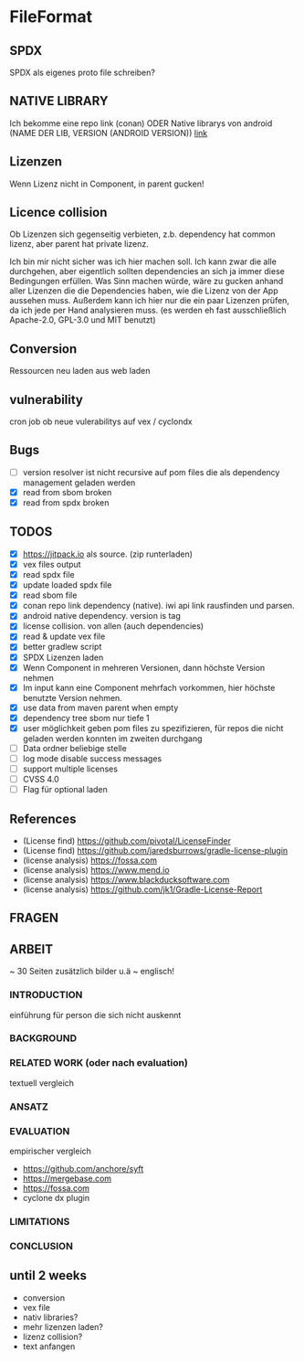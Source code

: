 # FileFormat

## SPDX

SPDX als eigenes proto file schreiben?

## NATIVE LIBRARY

Ich bekomme eine repo link (conan)
ODER Native librarys von android
(NAME DER LIB, VERSION (ANDROID
VERSION)) [link](https://android.googlesource.com/platform/system/core.git/+/refs/tags/android-14.0.0_r45)

## Lizenzen

Wenn Lizenz nicht in Component, in parent gucken!

## Licence collision

Ob Lizenzen sich gegenseitig verbieten, z.b. dependency hat common lizenz, aber parent hat private lizenz.

Ich bin mir nicht sicher was ich hier machen soll. Ich kann zwar die alle durchgehen, aber eigentlich sollten
dependencies an sich ja immer diese Bedingungen erfüllen.
Was Sinn machen würde, wäre zu gucken anhand aller Lizenzen die die Dependencies haben, wie die Lizenz von der App
aussehen muss.
Außerdem kann ich hier nur die ein paar Lizenzen prüfen, da ich jede per Hand analysieren muss. (es werden eh fast
ausschließlich Apache-2.0, GPL-3.0 und MIT benutzt)

## Conversion

Ressourcen neu laden aus web laden

## vulnerability

cron job ob neue vulerabilitys auf vex / cyclondx

## Bugs

- [ ] version resolver ist nicht recursive auf pom files die als dependency management geladen werden
- [x] read from sbom broken
- [x] read from spdx broken

## TODOS

- [X] https://jitpack.io als source. (zip runterladen)
- [x] vex files output
- [x] read spdx file
- [x] update loaded spdx file
- [x] read sbom file
- [x] conan repo link dependency (native). iwi api link rausfinden und parsen.
- [x] android native dependency. version is tag
- [x] license collision. von allen (auch dependencies)
- [x] read & update vex file
- [x] better gradlew script
- [x] SPDX Lizenzen laden
- [x] Wenn Component in mehreren Versionen, dann höchste Version nehmen
- [x] Im input kann eine Component mehrfach vorkommen, hier höchste benutzte Version nehmen.
- [x] use data from maven parent when empty
- [x] dependency tree sbom nur tiefe 1
- [x] user möglichkeit geben pom files zu spezifizieren, für repos die nicht geladen werden konnten im zweiten durchgang
- [ ] Data ordner beliebige stelle
- [ ] log mode disable success messages
- [ ] support multiple licenses
- [ ] CVSS 4.0
- [ ] Flag für optional laden

## References

- (License find) https://github.com/pivotal/LicenseFinder
- (License find) https://github.com/jaredsburrows/gradle-license-plugin
- (license analysis) https://fossa.com
- (license analysis) https://www.mend.io
- (license analysis) https://www.blackducksoftware.com
- (license analysis) https://github.com/jk1/Gradle-License-Report



## FRAGEN

## ARBEIT

~ 30 Seiten zusätzlich bilder u.ä
~ englisch!

### INTRODUCTION

einführung für person die sich nicht auskennt

### BACKGROUND

### RELATED WORK (oder nach evaluation)

textuell vergleich

### ANSATZ

### EVALUATION

empirischer vergleich

- https://github.com/anchore/syft
- https://mergebase.com
- https://fossa.com
- cyclone dx plugin

### LIMITATIONS

### CONCLUSION

## until 2 weeks

- conversion
- vex file
- nativ libraries?
- mehr lizenzen laden?
- lizenz collision?
- text anfangen
